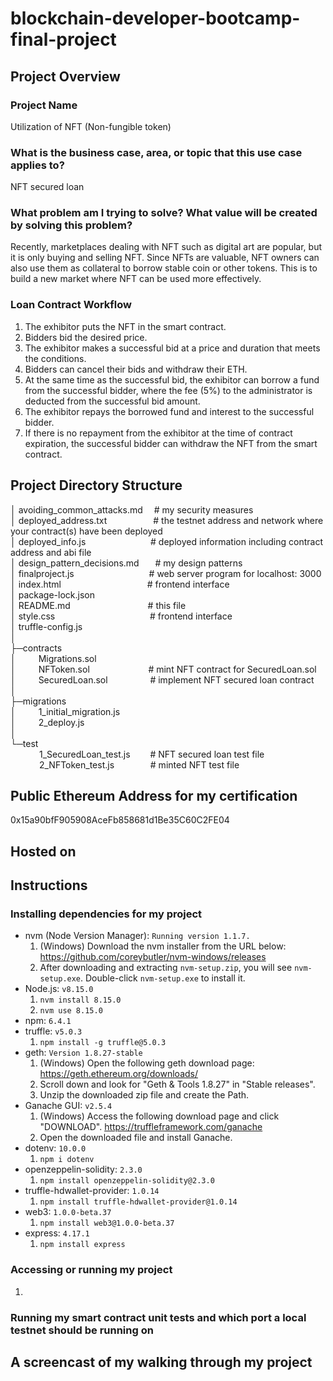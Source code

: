 # blockchain-developer-bootcamp-final-project
## Project Overview

### Project Name
Utilization of NFT (Non-fungible token)

### What is the business case, area, or topic that this use case applies to?
NFT secured loan

### What problem am I trying to solve? What value will be created by solving this problem?
Recently, marketplaces dealing with NFT such as digital art are popular, but it is only buying and selling NFT. 
Since NFTs are valuable, NFT owners can also use them as collateral to borrow stable coin or other tokens. 
This is to build a new market where NFT can be used more effectively.

### Loan Contract Workflow
1. The exhibitor puts the NFT in the smart contract.
2. Bidders bid the desired price.
3. The exhibitor makes a successful bid at a price and duration that meets the conditions.
4. Bidders can cancel their bids and withdraw their ETH. 
5. At the same time as the successful bid, the exhibitor can borrow a fund from the successful bidder, where the fee (5%) to the administrator is deducted from the successful bid amount.
6. The exhibitor repays the borrowed fund and interest to the successful bidder.
7. If there is no repayment from the exhibitor at the time of contract expiration, the successful bidder can withdraw the NFT from the smart contract.

## Project Directory Structure  
│  avoiding_common_attacks.md  &emsp;# my security measures  
│  deployed_address.txt  &emsp;&emsp;&emsp;&emsp;&emsp;# the testnet address and network where your contract(s) have been deployed  
│  deployed_info.js  &emsp;&emsp;&emsp;&emsp;&emsp;&emsp;&nbsp;&nbsp;&nbsp;&nbsp;# deployed information including contract address and abi file  
│  design_pattern_decisions.md  &emsp;&nbsp;&nbsp;# my design patterns  
│  finalproject.js  &emsp;&emsp;&emsp;&emsp;&emsp;&emsp;&emsp;&emsp;&nbsp;# web server program for localhost: 3000   
│  index.html  &emsp;&emsp;&emsp;&emsp;&emsp;&emsp;&emsp;&emsp;&emsp;&nbsp;&nbsp;# frontend interface  
│  package-lock.json  
│  README.md  &emsp;&emsp;&emsp;&emsp;&emsp;&emsp;&emsp;&emsp;&nbsp;&nbsp;# this file  
│  style.css  &emsp;&emsp;&emsp;&emsp;&emsp;&emsp;&emsp;&emsp;&emsp;&emsp;&nbsp;&nbsp;# frontend interface  
│  truffle-config.js  
│  
├─contracts  
│  &emsp;&emsp;    Migrations.sol                     
│  &emsp;&emsp;    NFToken.sol  &emsp;&emsp;&emsp;&emsp;&emsp;&nbsp;&nbsp;&nbsp;&nbsp;&nbsp;# mint NFT contract for SecuredLoan.sol  
│  &emsp;&emsp;    SecuredLoan.sol  &emsp;&emsp;&emsp;&emsp;&nbsp;&nbsp;# implement NFT secured loan contract  
│      
├─migrations  
│  &emsp;&emsp;    1_initial_migration.js           
│  &emsp;&emsp;                2_deploy.js  
│  
└─test  
&emsp;&emsp;&emsp;     1_SecuredLoan_test.js  &emsp;&emsp;# NFT secured loan test file  
&emsp;&emsp;&emsp;     2_NFToken_test.js  &emsp;&emsp;&emsp;&nbsp;&nbsp;&nbsp;# minted NFT test file  

## Public Ethereum Address for my certification
0x15a90bfF905908AceFb858681d1Be35C60C2FE04

## Hosted on

## Instructions
### Installing dependencies for my project
- nvm (Node Version Manager): `Running version 1.1.7.`  
  1. (Windows) Download the nvm installer from the URL below:  
  https://github.com/coreybutler/nvm-windows/releases
  1. After downloading and extracting `nvm-setup.zip`, you will see `nvm-setup.exe`. Double-click `nvm-setup.exe` to install it.  
- Node.js: `v8.15.0`
  1. `nvm install 8.15.0` 
  1. `nvm use 8.15.0` 
- npm: `6.4.1`  
- truffle: `v5.0.3`
  1. `npm install -g truffle@5.0.3`
- geth: `Version 1.8.27-stable`  
  1. (Windows) Open the following geth download page:  
  https://geth.ethereum.org/downloads/
  1. Scroll down and look for "Geth & Tools 1.8.27" in "Stable releases".
  1. Unzip the downloaded zip file and create the Path.
- Ganache GUI: `v2.5.4`  
  1. (Windows) Access the following download page and click "DOWNLOAD".
  https://truffleframework.com/ganache
  1. Open the downloaded file and install Ganache.
- dotenv: `10.0.0`  
  1. `npm i dotenv`
- openzeppelin-solidity: `2.3.0` 
  1. `npm install openzeppelin-solidity@2.3.0` 
- truffle-hdwallet-provider: `1.0.14`  
  1. `npm install truffle-hdwallet-provider@1.0.14`
- web3: `1.0.0-beta.37`
  1. `npm install web3@1.0.0-beta.37`
- express: `4.17.1`  
  1. `npm install express`

### Accessing or running my project
1. 

### Running my smart contract unit tests and which port a local testnet should be running on

## A screencast of my walking through my project